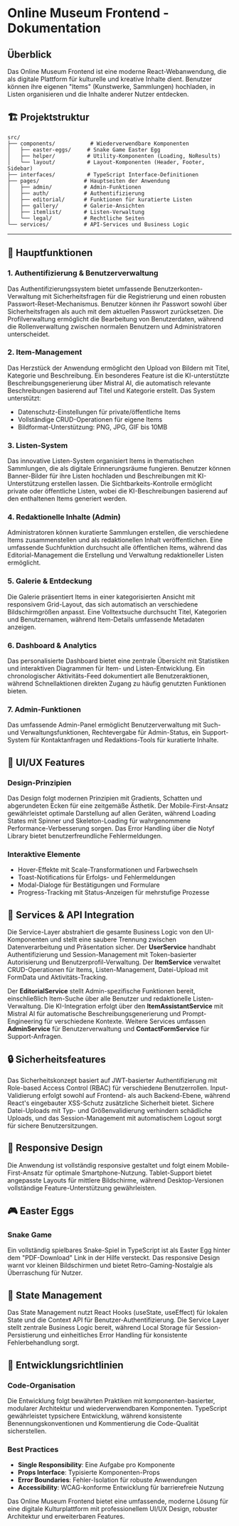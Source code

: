 # Online Museum Frontend - Dokumentation

## Überblick

Das Online Museum Frontend ist eine moderne React-Webanwendung, die als digitale Plattform für kulturelle und kreative Inhalte dient. Benutzer können ihre eigenen "Items" (Kunstwerke, Sammlungen) hochladen, in Listen organisieren und die Inhalte anderer Nutzer entdecken.

## 🏗 Projektstruktur

```
src/
├── components/           # Wiederverwendbare Komponenten
│   ├── easter-eggs/     # Snake Game Easter Egg
│   ├── helper/          # Utility-Komponenten (Loading, NoResults)
│   └── layout/          # Layout-Komponenten (Header, Footer, Sidebar)
├── interfaces/          # TypeScript Interface-Definitionen
├── pages/              # Hauptseiten der Anwendung
│   ├── admin/          # Admin-Funktionen
│   ├── auth/           # Authentifizierung
│   ├── editorial/      # Funktionen für kuratierte Listen
│   ├── gallery/        # Galerie-Ansichten
│   ├── itemlist/       # Listen-Verwaltung
│   └── legal/          # Rechtliche Seiten
└── services/           # API-Services und Business Logic
```

---

## 🎯 Hauptfunktionen

### 1. Authentifizierung & Benutzerverwaltung
Das Authentifizierungssystem bietet umfassende Benutzerkonten-Verwaltung mit Sicherheitsfragen für die Registrierung und einen robusten Passwort-Reset-Mechanismus. Benutzer können ihr Passwort sowohl über Sicherheitsfragen als auch mit dem aktuellen Passwort zurücksetzen. Die Profilverwaltung ermöglicht die Bearbeitung von Benutzerdaten, während die Rollenverwaltung zwischen normalen Benutzern und Administratoren unterscheidet.

### 2. Item-Management
Das Herzstück der Anwendung ermöglicht den Upload von Bildern mit Titel, Kategorie und Beschreibung. Ein besonderes Feature ist die KI-unterstützte Beschreibungsgenerierung über Mistral AI, die automatisch relevante Beschreibungen basierend auf Titel und Kategorie erstellt. Das System unterstützt:

- Datenschutz-Einstellungen für private/öffentliche Items
- Vollständige CRUD-Operationen für eigene Items
- Bildformat-Unterstützung: PNG, JPG, GIF bis 10MB

### 3. Listen-System
Das innovative Listen-System organisiert Items in thematischen Sammlungen, die als digitale Erinnerungsräume fungieren. Benutzer können Banner-Bilder für ihre Listen hochladen und Beschreibungen mit KI-Unterstützung erstellen lassen. Die Sichtbarkeits-Kontrolle ermöglicht private oder öffentliche Listen, wobei die KI-Beschreibungen basierend auf den enthaltenen Items generiert werden.

### 4. Redaktionelle Inhalte (Admin)
Administratoren können kuratierte Sammlungen erstellen, die verschiedene Items zusammenstellen und als redaktionellen Inhalt veröffentlichen. Eine umfassende Suchfunktion durchsucht alle öffentlichen Items, während das Editorial-Management die Erstellung und Verwaltung redaktioneller Listen ermöglicht.

### 5. Galerie & Entdeckung
Die Galerie präsentiert Items in einer kategorisierten Ansicht mit responsivem Grid-Layout, das sich automatisch an verschiedene Bildschirmgrößen anpasst. Eine Volltextsuche durchsucht Titel, Kategorien und Benutzernamen, während Item-Details umfassende Metadaten anzeigen.

### 6. Dashboard & Analytics
Das personalisierte Dashboard bietet eine zentrale Übersicht mit Statistiken und interaktiven Diagrammen für Item- und Listen-Entwicklung. Ein chronologischer Aktivitäts-Feed dokumentiert alle Benutzeraktionen, während Schnellaktionen direkten Zugang zu häufig genutzten Funktionen bieten.

### 7. Admin-Funktionen
Das umfassende Admin-Panel ermöglicht Benutzerverwaltung mit Such- und Verwaltungsfunktionen, Rechtevergabe für Admin-Status, ein Support-System für Kontaktanfragen und Redaktions-Tools für kuratierte Inhalte.

## 🎨 UI/UX Features

### Design-Prinzipien
Das Design folgt modernen Prinzipien mit Gradients, Schatten und abgerundeten Ecken für eine zeitgemäße Ästhetik. Der Mobile-First-Ansatz gewährleistet optimale Darstellung auf allen Geräten, während Loading States mit Spinner und Skeleton-Loading für wahrgenommene Performance-Verbesserung sorgen. Das Error Handling über die Notyf Library bietet benutzerfreundliche Fehlermeldungen.

### Interaktive Elemente
- Hover-Effekte mit Scale-Transformationen und Farbwechseln
- Toast-Notifications für Erfolgs- und Fehlermeldungen
- Modal-Dialoge für Bestätigungen und Formulare
- Progress-Tracking mit Status-Anzeigen für mehrstufige Prozesse

## 🔧 Services & API Integration

Die Service-Layer abstrahiert die gesamte Business Logic von den UI-Komponenten und stellt eine saubere Trennung zwischen Datenverarbeitung und Präsentation sicher. Der **UserService** handhabt Authentifizierung und Session-Management mit Token-basierter Autorisierung und Benutzerprofil-Verwaltung. Der **ItemService** verwaltet CRUD-Operationen für Items, Listen-Management, Datei-Upload mit FormData und Aktivitäts-Tracking.

Der **EditorialService** stellt Admin-spezifische Funktionen bereit, einschließlich Item-Suche über alle Benutzer und redaktionelle Listen-Verwaltung. Die KI-Integration erfolgt über den **ItemAssistantService** mit Mistral AI für automatische Beschreibungsgenerierung und Prompt-Engineering für verschiedene Kontexte. Weitere Services umfassen **AdminService** für Benutzerverwaltung und **ContactFormService** für Support-Anfragen.

## 🔒 Sicherheitsfeatures

Das Sicherheitskonzept basiert auf JWT-basierter Authentifizierung mit Role-based Access Control (RBAC) für verschiedene Benutzerrollen. Input-Validierung erfolgt sowohl auf Frontend- als auch Backend-Ebene, während React's eingebauter XSS-Schutz zusätzliche Sicherheit bietet. Sichere Datei-Uploads mit Typ- und Größenvalidierung verhindern schädliche Uploads, und das Session-Management mit automatischem Logout sorgt für sichere Benutzersitzungen.

## 📱 Responsive Design

Die Anwendung ist vollständig responsive gestaltet und folgt einem Mobile-First-Ansatz für optimale Smartphone-Nutzung. Tablet-Support bietet angepasste Layouts für mittlere Bildschirme, während Desktop-Versionen vollständige Feature-Unterstützung gewährleisten.

## 🎮 Easter Eggs

### Snake Game
Ein vollständig spielbares Snake-Spiel in TypeScript ist als Easter Egg hinter dem "PDF-Download" Link in der Hilfe versteckt. Das responsive Design warnt vor kleinen Bildschirmen und bietet Retro-Gaming-Nostalgie als Überraschung für Nutzer.

## 🔄 State Management

Das State Management nutzt React Hooks (useState, useEffect) für lokalen State und die Context API für Benutzer-Authentifizierung. Die Service Layer stellt zentrale Business Logic bereit, während Local Storage für Session-Persistierung und einheitliches Error Handling für konsistente Fehlerbehandlung sorgt.

## 📝 Entwicklungsrichtlinien

### Code-Organisation
Die Entwicklung folgt bewährten Praktiken mit komponenten-basierter, modularer Architektur und wiederverwendbaren Komponenten. TypeScript gewährleistet typsichere Entwicklung, während konsistente Benennungskonventionen und Kommentierung die Code-Qualität sicherstellen.

### Best Practices
- **Single Responsibility**: Eine Aufgabe pro Komponente
- **Props Interface**: Typisierte Komponenten-Props
- **Error Boundaries**: Fehler-Isolation für robuste Anwendungen
- **Accessibility**: WCAG-konforme Entwicklung für barrierefreie Nutzung

Das Online Museum Frontend bietet eine umfassende, moderne Lösung für eine digitale Kulturplattform mit professionellem UI/UX Design, robuster Architektur und erweiterbaren Features.
